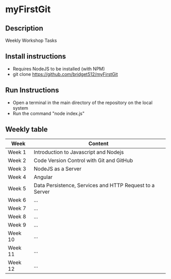 # myFirstGit

## Description

Weekly Workshop Tasks

## Install instructions
- Requires NodeJS to be installed (with NPM)
- git clone https://github.com/bridget512/myFirstGit

## Run Instructions
- Open a terminal in the main directory of the repository on the local system
- Run the command "node index.js"

## Weekly table

| Week | Content |
| --- | --- |
| Week 1 | Introduction to Javascript and Nodejs |
| Week 2 | Code Version Control with Git and GitHub|
| Week 3 | NodeJS as a Server  |
| Week 4 | Angular |
| Week 5 | Data Persistence, Services and HTTP Request to a Server |
| Week 6 | ... |
| Week 7 | ... |
| Week 8 | ... |
| Week 9 | ... |
| Week 10 | ... |
| Week 11 | ... |
| Week 12 | ... |

